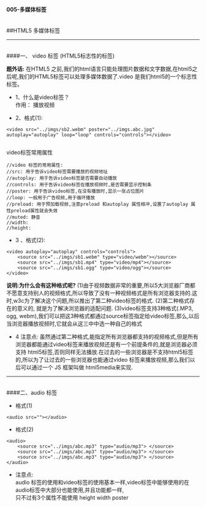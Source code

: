 #### 005-多媒体标签


<br>
##HTML5 多媒体标签


***
<br>
####一、 video 标签 (HTML5标志性的标签)

**题外话:**
在HTML5 之前,我们的html语言只能处理图片数据和文字数据,在html5之后呢,我们的HTML5标签可以处理多媒体数据了.video 是我们html5的一个标志性标签。


- 1、什么是video标签？<br>
作用： 播放视频

- 2、格式(1):

```
<video src="../imgs/sb2.webm" poster="../imgs.abc.jpg" autoplay="autoplay" loop="loop" controls="controls"></video>


```
video标签常用属性
```
//video 标签的常用属性:
//src: 用于告诉video标签需要播放的视频地址
//autoplay: 用于告诉video标签是否需要自动播放
//controls: 用于告诉video标签在播放视频时,是否需要显示控制条
//poster: 用于告诉video标签,在没有播放时,显示一张占位图片
//loop: 一般用于广告视频,用于循环播放
//preload: 用于预加载视频,注意preload 和autoplay 属性相冲,设置了autoplay 属性preload属性就会失效
//muted: 静音
//width:
//height:
```

- 3 、格式(2):
```
<video autoplay="autoplay" controls="controls">
    <source src="../imgs/sb1.webm" type="video/webm"></source>
    <source src="../imgs/sb1.mp4" type="video/mp4"></source>
    <source src="../imgs/sb1.ogg" type="video/ogg"></source>
</video>
```
**说明:为什么会有这种格式呢?** 
(1)由于视频数据非常的重要,所以5大浏览器厂商都不愿意支持别人的视频格式,所以导致了没有一种视频格式是所有浏览器支持的.这时,w3c为了解决这个问题,所以推出了第二种video标签的格式. 
(2)第二种格式存在的意义的, 就是为了解决浏览器的适配问题. 
(3)video标签支持3种格式(.MP3, ogg, webm),我们可以把这3种格式都通过source标签指定给video标签,那么,以后当浏览器播放视频时,它就会从这三中中选一种自己的格式

- 4 注意点:
虽然通过第二种格式,能指定所有浏览器都支持的视频格式,但是所有浏览器都能通过video标签来播放视频还是有一个前提条件的,就是浏览器必须支持 html5标签,否则同样无法播放.在过去的一些浏览器是不支持html5标签的,所以为了让过去的一些浏览器也能通过video 标签来播放视频,那么我们以后可以通过一个 JS 框架叫做 html5media来实现.


***
<br>
####二、audio 标签

- 格式(1)
```
<audio src=""></audio>
```

- 格式(2)
```
<audio>
    <source src="../imgs/abc.mp3" type="audio/mp3"> </source>
    <source src="../imgs/abc.mp3" type="audio/mp3"> </source>
    <source src="../imgs/abc.mp3" type="audio/mp3"> </source>
</audio>
```
- 注意点:<br>
audio 标签的使用和video标签的使用基本一样,video标签中能够使用的在audio标签中大部分也能使用,并且功能都一样,<br>
只不过有3个属性不能使用 height width poster










